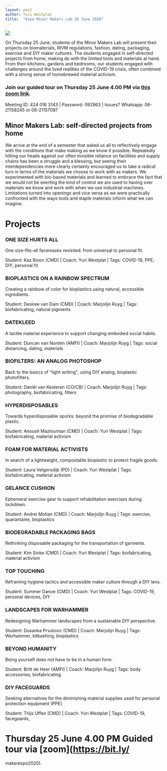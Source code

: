 ```yaml
---
layout: post
author: Yuri Westplat
title:  "Expo Minor Makers Lab 25 June 2020"
---
```


![](/assets/imgs/expoflyer_2020.jpg)

On Thursday 25 June, students of the Minor Makers Lab will present their projects on biomaterials, RIVM regulations, fashion, dating, packaging, exercise and DIY maker cultures. The students engaged in self-directed projects from home, making do with the limited tools and materials at hand. From their kitchens, gardens and bedrooms, our students engaged with challenges around the lived realities of the COVID-19 crisis, often combined with a strong sense of homebrewed material activism. 

### Join our guided tour on Thursday 25 June 4.00 PM via [this zoom link](https://bit.ly/makerexpo2020). 

Meeting ID: 424 016 3143 | Password: 092963 | Issues? Whatsapp: 06-21158245 or 06-21157097

## Minor Makers Lab: self-directed projects from home 
We arrive at the end of a semester that asked us all to reflectively engage with the conditions that make making as we know it possible. Repeatedly hitting our heads against our often invisible reliance on facilities and supply chains has been a struggle and a blessing, but seeing their interdependencies more clearly certainly encouraged us to take a radical turn in terms of the materials we choose to work with as makers. We experimented with bio-based materials and learned to embrace the fact that we would not be exerting the kind of control we are used to having over materials we know and work with when we use industrial machines. Limitations turned into openings and vice versa as we were practically confronted with the ways tools and staple materials inform what we can imagine.  

# Projects

### ONE SIZE HURTS ALL 
One size-fits-all facemasks revisited: from universal to personal fit.

Student: Kaz Bison (CMD) | Coach: Yuri Westplat | Tags: COVID-19, PPE, DIY, personal fit

### BIOPLASTICS ON A RAINBOW SPECTRUM
Creating a rainbow of color for bioplastics using natural, accessible ingredients.

Student: Desiree van Dam (CMD) | Coach: Marjolijn Ruyg | Tags: biofabricating, natural pigments

### DATEKLEED
A tactile material experience to support changing embodied social habits.

Student: Duncan van Norden (AMFI) | Coach: Marjolijn Ruyg | Tags: social distancing, dating, materials

### BIOFILTERS: AN ANALOG PHOTOSHOP
Back to the basics of "light writing", using DIY analog, bioplastic photofilters.

Student: Daniël van Kesteren (CO/CB) | Coach: Marjolijn Ruyg | Tags: photography, biofabricating, filters

### HYPERDISPOSABLES
Towards hyperdisposable sporks: beyond the promise of biodegradable plastic.

Student: Anoush Mazloumian (CMD) | Coach: Yuri Westplat | Tags: biofabricating, material activism

### FOAM FOR MATERIAL ACTIVISTS
In search of a lightweight, compostable bioplastic to protect fragile goods.

Student: Laura Velgersdijk (PD) | Coach: Yuri Westplat | Tags: biofabricating, material activism

### GELANCE CUSHION
Ephemeral exercise gear to support rehabilitation exercises during lockdown.

Student: Andrei Motian (CMD) | Coach: Marjolijn Ruyg | Tags: exercise, quarantaine, bioplastics

### BIODEGRADABLE PACKAGING BAGS
Rethinking disposable packaging for the transportation of garments.

Student: Kim Sinke (CMD) | Coach: Yuri Westplat | Tags: biofabricating, material activism

### TOP TOUCHING
Reframing hygiene tactics and accessible maker culture through a DIY lens.

Student: Summer Danoe (CMD) | Coach: Yuri Westplat | Tags: COVID-19, personal devices, DIY

### LANDSCAPES FOR WARHAMMER
Redesigning Warhammer landscapes from a sustainable DIY perspective. 

Student: Dusanka Prvulovic (CMD) | Coach: Marjolijn Ruyg | Tags: Warhammer, kitbashing, bioplastics

### BEYOND HUMANITY
Being yourself does not have to be in a human form.

Student: Britt de Heer (AMFI) | Coach: Marjolijn Ruyg | Tags: body accessories, biofabricating

### DIY FACEGUARDS
Seeking alternatives for the diminishing material supplies used for personal protection equipment (PPE).

Student: Thijs Uffen (CMD) | Coach: Yuri Westplat | Tags: COVID-19, faceguards, 

# Thursday 25 June 4.00 PM  Guided tour via [zoom](https://bit.ly/

makerexpo2020). 

